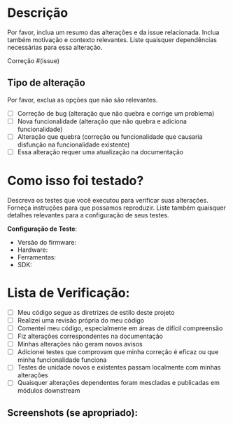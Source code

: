 # Descrição

Por favor, inclua um resumo das alterações e da issue relacionada. Inclua também motivação e contexto relevantes. Liste quaisquer dependências necessárias para essa alteração.

Correção #(issue)

## Tipo de alteração

Por favor, exclua as opções que não são relevantes.

- [ ] Correção de bug (alteração que não quebra e corrige um problema)
- [ ] Nova funcionalidade (alteração que não quebra e adiciona funcionalidade)
- [ ] Alteração que quebra (correção ou funcionalidade que causaria disfunção na funcionalidade existente)
- [ ] Essa alteração requer uma atualização na documentação

# Como isso foi testado?

Descreva os testes que você executou para verificar suas alterações. Forneça instruções para que possamos reproduzir. Liste também quaisquer detalhes relevantes para a configuração de seus testes.

**Configuração de Teste**:
* Versão do firmware:
* Hardware:
* Ferramentas:
* SDK:

# Lista de Verificação:

- [ ] Meu código segue as diretrizes de estilo deste projeto
- [ ] Realizei uma revisão própria do meu código
- [ ] Comentei meu código, especialmente em áreas de difícil compreensão
- [ ] Fiz alterações correspondentes na documentação
- [ ] Minhas alterações não geram novos avisos
- [ ] Adicionei testes que comprovam que minha correção é eficaz ou que minha funcionalidade funciona
- [ ] Testes de unidade novos e existentes passam localmente com minhas alterações
- [ ] Quaisquer alterações dependentes foram mescladas e publicadas em módulos downstream

## Screenshots (se apropriado):
